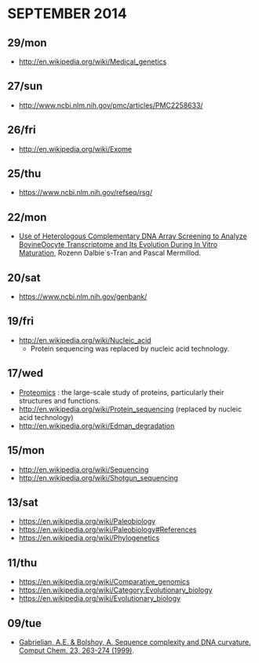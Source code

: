 # SEPTEMBER 2014

## 29/mon
- http://en.wikipedia.org/wiki/Medical_genetics

## 27/sun
- http://www.ncbi.nlm.nih.gov/pmc/articles/PMC2258633/

## 26/fri
- http://en.wikipedia.org/wiki/Exome

## 25/thu
- https://www.ncbi.nlm.nih.gov/refseq/rsg/

## 22/mon
- [Use of Heterologous Complementary DNA Array Screening to Analyze BovineOocyte Transcriptome and Its Evolution During In Vitro Maturation](http://www.biolreprod.org/content/68/1/252.full.pdf+html), Rozenn Dalbie`s-Tran and Pascal Mermillod.

## 20/sat
- https://www.ncbi.nlm.nih.gov/genbank/

## 19/fri
- http://en.wikipedia.org/wiki/Nucleic_acid
   - Protein sequencing was replaced by nucleic acid technology.

## 17/wed
- [Proteomics](http://en.wikipedia.org/wiki/Proteomics) : the large-scale study of proteins, particularly their structures and functions.
- http://en.wikipedia.org/wiki/Protein_sequencing (replaced by nucleic acid technology)
- http://en.wikipedia.org/wiki/Edman_degradation

## 15/mon
- http://en.wikipedia.org/wiki/Sequencing
- http://en.wikipedia.org/wiki/Shotgun_sequencing

## 13/sat
- https://en.wikipedia.org/wiki/Paleobiology
- https://en.wikipedia.org/wiki/Paleobiology#References
- https://en.wikipedia.org/wiki/Phylogenetics

## 11/thu
- https://en.wikipedia.org/wiki/Comparative_genomics
- https://en.wikipedia.org/wiki/Category:Evolutionary_biology
- https://en.wikipedia.org/wiki/Evolutionary_biology

## 09/tue
- [Gabrielian, A.E. & Bolshoy, A. Sequence complexity and DNA curvature. Comput Chem. 23, 263-274 (1999)](http://research.haifa.ac.il/~genom/Alex%27s_page/article.pdf).

